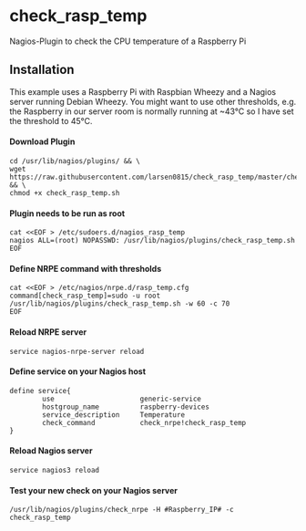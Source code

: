 # check\_rasp\_temp

Nagios-Plugin to check the CPU temperature of a Raspberry Pi


## Installation
This example uses a Raspberry Pi with Raspbian Wheezy and a Nagios server running Debian Wheezy.
You might want to use other thresholds, e.g. the Raspberry in our server room is normally running at ~43°C so I have set the threshold to 45°C.

#### Download Plugin
```
cd /usr/lib/nagios/plugins/ && \
wget https://raw.githubusercontent.com/larsen0815/check_rasp_temp/master/check_rasp_temp.sh && \
chmod +x check_rasp_temp.sh
```

#### Plugin needs to be run as root
```
cat <<EOF > /etc/sudoers.d/nagios_rasp_temp
nagios ALL=(root) NOPASSWD: /usr/lib/nagios/plugins/check_rasp_temp.sh
EOF
```

#### Define NRPE command with thresholds
```
cat <<EOF > /etc/nagios/nrpe.d/rasp_temp.cfg
command[check_rasp_temp]=sudo -u root /usr/lib/nagios/plugins/check_rasp_temp.sh -w 60 -c 70
EOF
```

#### Reload NRPE server
```
service nagios-nrpe-server reload
```

#### Define service on your Nagios host
```
define service{
        use                     generic-service
        hostgroup_name          raspberry-devices
        service_description     Temperature
        check_command           check_nrpe!check_rasp_temp
}
```

#### Reload Nagios server
```
service nagios3 reload
```

#### Test your new check on your Nagios server
```
/usr/lib/nagios/plugins/check_nrpe -H #Raspberry_IP# -c check_rasp_temp
```
